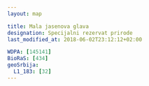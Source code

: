 ```yaml
---
layout: map

title: Mala jasenova glava
designation: Specijalni rezervat prirode
last_modified_at: 2018-06-02T23:12:12+02:00

WDPA: [145141]
BioRaS: [434]
geoSrbija:
  L1_183: [32]
---
```

